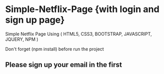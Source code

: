# Simple-Netflix-Page {with login and sign up page}
Simple Netflix Page Using ( HTML5, CSS3, BOOTSTRAP, JAVASCRIPT, JQUERY, NPM )

Don't forget (npm install) before run the project
## Please sign up your email in the first

